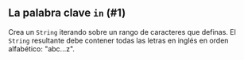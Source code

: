 ## La palabra clave `in` (#1)

Crea un `String` iterando sobre un rango de caracteres que definas. El `String` resultante debe contener todas las letras en inglés en orden alfabético: "abc...z".